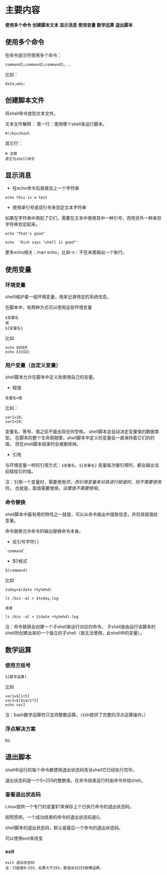 # 主要内容

**使用多个命令**
**创建脚本文本**
**显示消息**
**使用变量**
**数学运算**
**退出脚本**

## 使用多个命令

在命令提示符使用多个命令：

````
command1;command2;command3;...
````

比如：

````
date;who;
````

## 创建脚本文件

将shell命令放到文本文件。

文本文件解释：
第一行：使用哪个shell来运行脚本。
```
#!/bin/bash 
``` 
其它行：
```
# 注释
其它为shell命令
```

## 显示消息

* 在echo命令后直接加上一个字符串

````
echo this is a test
````

* 使用单引号或双引号来划定文本字符串

如果在字符串中用到了它们，需要在文本中使用其中一种引号，而用另外一种来将字符串划定起来。

````
echo "That's good"
````

````
echo  'Rich says "shell is good"'
````

更多echo相关：man echo，比如-n：不在末尾输出一个新行。


## 使用变量


### 环境变量


shelll维护着一组环境变量，用来记录特定的系统信息。

在脚本中，有两种方式可以使用这些环境变量

````
$变量名
或
${变量名}
````

比如
````
echo $USER
echo ${UID}
````

### 用户变量（自定义变量）

shell脚本允许在脚本中定义和使用自己的变量。

* 赋值

````
变量名=值
````

比如：
````
var1=10;
var2=20;
````
变量名、等号、值之前不能出现任何空格。
shell脚本会自动决定变量值的数据类型。
在脚本的整个生命周期里，shell脚本中定义的变量会一直保持着它们的的值，
但在shell脚本结束时会被删除掉。

* 引用

与环境变量一样的引用方式：``$变量名``、``${变量名}``
变量每次被引用时，都会输出当前赋给它的值。

注：引用一个变量时，需要使用$符，而引用变量来对其进行赋值时，则不需要使用$符。
也就是，取值需要使用$，设置值不需要使用$。

### 命令替换

shell脚本中最有用的特性之一就是，可以从命令输出中提取信息，并将其赋值给变量。

命令替换允许命令的输出替换命令本身。

* 反引号字符(`)


````
`command`
````



* $()格式

````
$(command)
````


比如

````
today=$(date +%y%m%d)

ls /bin -al > $today.log

或者

ls /bin -al > $(date +%y%m%d).log
````

注：命令替换会创建一个子shell来运行对应的命令。
子shell是由运行该脚本的shell所创建出来的一个独立的子shell（故无法使用，此shell中的变量）。


## 数学运算


### 使用方括号


``$[数学运算]``

比如

````
var1=$[1+5]
var2=$[$var1*2]
echo var2
````

注：bash数学运算符只支持整数运算。（zsh提供了完整的浮点运算操作。）

### 浮点解决方案

bc


## 退出脚本

shell中运行的每个命令都使用退出状态码告诉shell它已经执行完毕。

退出状态码是一个0~255的整数值，在命令结束运行时由命令传给shell。

### 查看退出状态码

Linux提供一个专门的变量$?来保存上个已执行命令的退出状态码。

按照惯例，一个成功结束的命令的退出状态码是0。

shell脚本的退出状态码，默认是最后一个命令的退出状态码。

可以使用exit来改变

### exit

````
exit 退出状态码
注：只能是0~255，如果大于255，数值会对255取模运算。
````